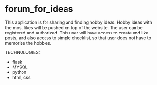 # forum_for_ideas
This application is for sharing and finding hobby ideas. 
Hobby ideas with the most likes will be pushed on top of the website.
The user can be registered and authorized. This user will have access to create and like posts,
and also access to simple checklist, so that user does not have to memorize the hobbies.

TECHNOLOGIES:
- flask
- MYSQL
- python
- html, css

